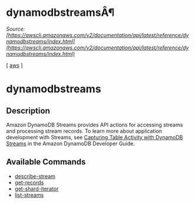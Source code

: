 # dynamodbstreamsÂ¶

*Source: [https://awscli.amazonaws.com/v2/documentation/api/latest/reference/dynamodbstreams/index.html](https://awscli.amazonaws.com/v2/documentation/api/latest/reference/dynamodbstreams/index.html)*

[ [aws](https://awscli.amazonaws.com/v2/documentation/api/latest/reference/index.html#cli-aws) ]

# dynamodbstreams

## Description

Amazon DynamoDB Streams provides API actions for accessing streams and processing stream records. To learn more about application development with Streams, see [Capturing Table Activity with DynamoDB Streams](https://docs.aws.amazon.com/amazondynamodb/latest/developerguide/Streams.html) in the Amazon DynamoDB Developer Guide.

## Available Commands

- [describe-stream](https://awscli.amazonaws.com/v2/documentation/api/latest/reference/dynamodbstreams/describe-stream.html)
- [get-records](https://awscli.amazonaws.com/v2/documentation/api/latest/reference/dynamodbstreams/get-records.html)
- [get-shard-iterator](https://awscli.amazonaws.com/v2/documentation/api/latest/reference/dynamodbstreams/get-shard-iterator.html)
- [list-streams](https://awscli.amazonaws.com/v2/documentation/api/latest/reference/dynamodbstreams/list-streams.html)